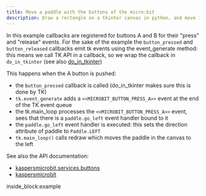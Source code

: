 ```yaml
---
title: Move a paddle with the buttons of the micro:bit
description: Draw a rectangle on a tkinter canvas in python, and move it sideways by pressing the micro:bit buttons
---
```


In this example callbacks are registered for buttons A and B for their "press" and "release" events. For the sake 
of the example the `button_pressed` and `button_released` callbacks emit tk events using the event_generate method: this
means we call TK API in a callback, so we wrap the callback in `do_in_tkinter` (see also [do_in_tkinter](../../reference/tkinter))

This happens when the A button is pushed:

 - the `button_pressed` callback is called (do_in_tkinter makes sure this is done by TK)
 - `tk.event_generate` adds a `<<MICROBIT_BUTTON_PRESS_A>>` event at the end of the TK event queue
 - the tk.main_loop processes the `<<MICROBIT_BUTTON_PRESS_A>>` event, sees that there is a `paddle.go_left` event handler bound to it 
 - the `paddle.go_left` event handler is executed: this sets the direction attribute of paddle to `Paddle.LEFT`
 - `tk.main_loop()` calls redraw which moves the paddle in the canvas to the left


See also the API documentation: 

- [kaspersmicrobit.services.buttons](../../reference/services/buttons/)
- [kaspersmicrobit](../../reference/kaspersmicrobit)

<!--codeinclude-->
[](../../examples/tkinter/tk-use-buttons-to-move-rectangle.py) inside_block:example
<!--/codeinclude-->
